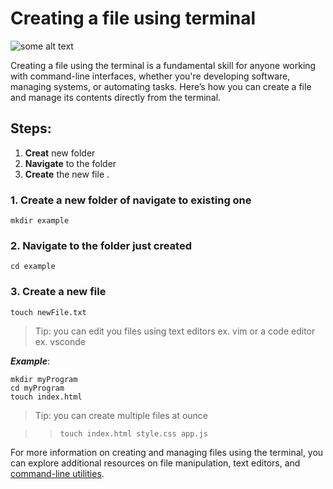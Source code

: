 # Creating a file using terminal

![some alt text](https://media.istockphoto.com/id/1458403232/photo/3d-rendering-illustration-of-three-paper-document-in-yellow-folder-icon-isolated-on-pink.webp?a=1&b=1&s=612x612&w=0&k=20&c=9K9Xgu8xGry3McklR-RkQQx_YxLxZcuFZhYOPamFtzY=)

Creating a file using the terminal is a fundamental skill for anyone working with command-line interfaces, whether you're developing software, managing systems, or automating tasks. Here’s how you can create a file and manage its contents directly from the terminal.

## Steps:

1. **Creat** new folder
2. **Navigate** to the folder
3. **Create** the new file .

### 1. Create a new folder of navigate to existing one

`mkdir example`

### 2. Navigate to the folder just created

`cd example`

### 3. Create a new file

`touch newFile.txt`

> Tip: you can edit you files using text editors ex. vim or a code editor ex. vsconde

**_Example_**:

```
mkdir myProgram
cd myProgram
touch index.html

```

> Tip: you can create multiple files at ounce

> > `touch index.html style.css app.js`

For more information on creating and managing files using the terminal, you can explore additional resources on file manipulation, text editors, and [command-line utilities](https://www.freecodecamp.org/news/linux-ln-how-to-create-a-symbolic-link-in-linux-example-bash-command/).

